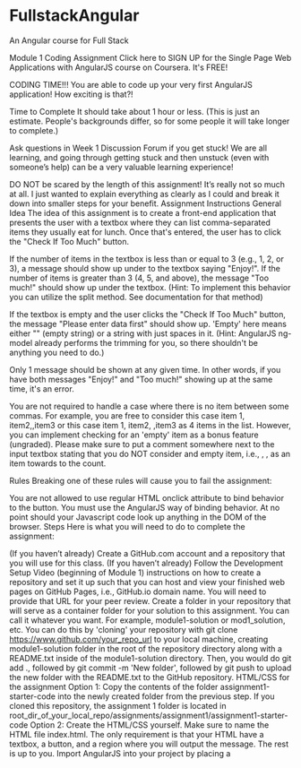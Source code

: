 # FullstackAngular

An Angular course for Full Stack 

Module 1 Coding Assignment
Click here to SIGN UP for the Single Page Web Applications with AngularJS course on Coursera. It's FREE!

CODING TIME!!! You are able to code up your very first AngularJS application! How exciting is that?!

Time to Complete
It should take about 1 hour or less. (This is just an estimate. People's backgrounds differ, so for some people it will take longer to complete.)

Ask questions in Week 1 Discussion Forum if you get stuck! We are all learning, and going through getting stuck and then unstuck (even with someone’s help) can be a very valuable learning experience!

DO NOT be scared by the length of this assignment! It’s really not so much at all. I just wanted to explain everything as clearly as I could and break it down into smaller steps for your benefit.
Assignment Instructions
General Idea
The idea of this assignment is to create a front-end application that presents the user with a textbox where they can list comma-separated items they usually eat for lunch. Once that's entered, the user has to click the "Check If Too Much" button.

If the number of items in the textbox is less than or equal to 3 (e.g., 1, 2, or 3), a message should show up under to the textbox saying "Enjoy!". If the number of items is greater than 3 (4, 5, and above), the message "Too much!" should show up under the textbox. (Hint: To implement this behavior you can utilize the split method. See documentation for that method)

If the textbox is empty and the user clicks the "Check If Too Much" button, the message "Please enter data first" should show up. 'Empty' here means either "" (empty string) or a string with just spaces in it. (Hint: AngularJS ng-model already performs the trimming for you, so there shouldn't be anything you need to do.)

Only 1 message should be shown at any given time. In other words, if you have both messages "Enjoy!" and "Too much!" showing up at the same time, it's an error.

You are not required to handle a case where there is no item between some commas. For example, you are free to consider this case item 1, item2,,item3 or this case item 1, item2, ,item3 as 4 items in the list. However, you can implement checking for an 'empty' item as a bonus feature (ungraded). Please make sure to put a comment somewhere next to the input textbox stating that you do NOT consider and empty item, i.e., , , as an item towards to the count.

Rules
Breaking one of these rules will cause you to fail the assignment:

You are not allowed to use regular HTML onclick attribute to bind behavior to the button. You must use the AngularJS way of binding behavior.
At no point should your Javascript code look up anything in the DOM of the browser.
Steps
Here is what you will need to do to complete the assignment:

(If you haven’t already) Create a GitHub.com account and a repository that you will use for this class.
(If you haven’t already) Follow the Development Setup Video (beginning of Module 1) instructions on how to create a repository and set it up such that you can host and view your finished web pages on GitHub Pages, i.e., GitHub.io domain name. You will need to provide that URL for your peer review.
Create a folder in your repository that will serve as a container folder for your solution to this assignment. You can call it whatever you want. For example, module1-solution or mod1_solution, etc.
You can do this by 'cloning' your repository with git clone https://www.github.com/your_repo_url to your local machine, creating module1-solution folder in the root of the repository directory along with a README.txt inside of the module1-solution directory. Then, you would do git add ., followed by git commit -m 'New folder', followed by git push to upload the new folder with the README.txt to the GitHub repository.
HTML/CSS for the assignment
Option 1: Copy the contents of the folder assignment1-starter-code into the newly created folder from the previous step. If you cloned this repository, the assignment 1 folder is located in root_dir_of_your_local_repo/assignments/assignment1/assignment1-starter-code
Option 2: Create the HTML/CSS yourself. Make sure to name the HTML file index.html. The only requirement is that your HTML have a textbox, a button, and a region where you will output the message. The rest is up to you.
Import AngularJS into your project by placing a <script> tag right before the </body> tag.
Declare ng-app either on the html or the body element. Name your app LunchCheck.
Create app.js in your project and declare an Angular module to match your ng-app declaration.
Go back to index.html and declare a controller for some portion of your page that contains the textbox, the button, and the message placeholder.
Annotate the textbox, the button, and the placeholder such that you can hook in behavior to those elements from your controller.
Go back to app.js. Declare and define a LunchCheckController. Properly inject $scope into the controller using the $inject property (shown how in video lecture) to make sure to protect your code from minification.
Create and implement properties and method(s) in order to implement the functionality outlined in General Idea section above.
Make sure that none of your variables/objects/functions "leak to the global scope". (Hint: IIFE)
After you are done and satisfied with your solution, don't forget to add/commit/push your code to your repository.
IMPORTANT REMINDERS:
Closely follow the submission guidelines for this assignment on Coursera.org
Make sure you provide the correct URL in your submission (it should be GitHub.io, not GitHub.com)
Make sure to TEST your assignment not just on your local machine, but ALSO once you deploy it on GitHub, using the URL you are providing as part of your submission.
This assignment will be peer-reviewed (and graded). The guidance will be given such that if submission instructions are not followed, the assignment is to be failed. This includes providing the wrong URL for your deployment. Following instructions is very much part of software development. After all, that's what software requirements are - instructions to follow.
BONUS (OPTIONAL AND NOT GRADED)
The first 2 of these can be done in a more advanced way, but can also be done with just what we've learned so far!

If the message is "Enjoy!" or "Too much!", make the font color green. If the message is "Please enter data first", make the font color red.
If the message is "Enjoy!" or "Too much!", make the border color around the textbox green. If the message is "Please enter data first", make the border color around the textbox red.
Implement this case item 1, item2,,item3 or this case item 1, item2, ,item3 as not counting an 'empty' item towards the count of how many items there are in the list. Please make sure to put a comment somewhere next to the input textbox stating that you do NOT consider an empty item, i.e., , , as an item towards to the count, so whoever is grading your assignment doesn't erroneously mark that as an error.